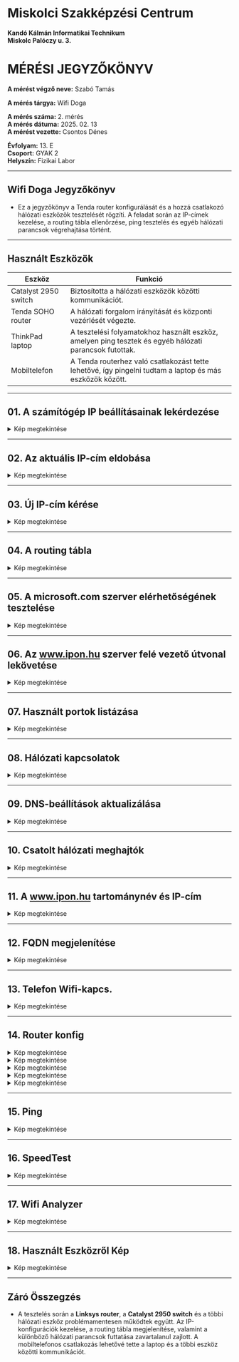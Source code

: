 # Miskolci Szakképzési Centrum  
**Kandó Kálmán Informatikai Technikum**  
**Miskolc Palóczy u. 3.**

# MÉRÉSI JEGYZŐKÖNYV

**A mérést végző neve:** Szabó Tamás 

**A mérés tárgya:** Wifi Doga 

**A mérés száma:** 2. mérés  
**A mérés dátuma:** 2025. 02. 13  
**A mérést vezette:**  Csontos Dénes 

**Évfolyam:** 13. E  
**Csoport:** GYAK 2  
**Helyszín:** Fizikai Labor

---

## Wifi Doga Jegyzőkönyv

- Ez a jegyzőkönyv a Tenda router konfigurálását és a hozzá csatlakozó hálózati eszközök tesztelését rögzíti. A feladat során az IP-címek kezelése, a routing tábla ellenőrzése, ping tesztelés és egyéb hálózati parancsok végrehajtása történt.

---

## Használt Eszközök

| Eszköz                | Funkció                                                                 |
|-----------------------|-------------------------------------------------------------------------|
| Catalyst 2950 switch   | Biztosította a hálózati eszközök közötti kommunikációt.                |
| Tenda SOHO router           | A hálózati forgalom irányítását és központi vezérlését végezte.         |
| ThinkPad laptop        | A tesztelési folyamatokhoz használt eszköz, amelyen ping tesztek és egyéb hálózati parancsok futottak. |
| Mobiltelefon           | A Tenda routerhez való csatlakozást tette lehetővé, így pingelni tudtam a laptop és más eszközök között. |

---

## 01. A számítógép IP beállításainak lekérdezése

<details>
  <summary>Kép megtekintése</summary>

  
![Képernyőkép 2025-02-13 100649](https://github.com/user-attachments/assets/86f956d3-f0fa-4013-bf21-498a3a937115)


  
</details>

---

## 02. Az aktuális IP-cím eldobása

<details>

  <summary>Kép megtekintése</summary>

  
![Képkivágás](https://github.com/user-attachments/assets/fab9966d-234c-4f41-9d63-c470f30e7a66)

  

</details>

---

## 03. Új IP-cím kérése

<details>

  <summary>Kép megtekintése</summary>

  
![Képkivágás2](https://github.com/user-attachments/assets/00768505-77be-4ef3-acda-dbb11db5f35f)
  

</details>

---

## 04. A routing tábla 

<details>

  <summary>Kép megtekintése</summary>

  
![Képkivágás3](https://github.com/user-attachments/assets/18630e07-8714-4c74-a1c2-4aaa74c4b145)


</details>

---

## 05. A microsoft.com szerver elérhetőségének tesztelése

<details>

  <summary>Kép megtekintése</summary>

  
![Képkivágás33](https://github.com/user-attachments/assets/071d9a3d-79d6-4470-b8a3-df8e9ea6cbe9)

  

</details>

---

## 06. Az www.ipon.hu szerver felé vezető útvonal lekövetése

<details>

  <summary>Kép megtekintése</summary>


 ![Képkivágás5](https://github.com/user-attachments/assets/7ed1dbcf-ecdb-490d-a2e5-c31c6750f70d)


</details>

---

## 07. Használt portok listázása

<details>

  <summary>Kép megtekintése</summary>

  
![sad](https://github.com/user-attachments/assets/30fb3db0-6256-49db-bb6c-4d1501ab97b5)

  

</details>

---

## 08. Hálózati kapcsolatok 

<details>

  <summary>Kép megtekintése</summary>

  
![asd2](https://github.com/user-attachments/assets/a2314a14-736d-489c-bc71-dced70705bb7)

  
</details>

---

## 09. DNS-beállítások aktualizálása

<details>

  <summary>Kép megtekintése</summary>

  
![sadasd](https://github.com/user-attachments/assets/9be207b1-cdd4-450b-b041-244de4399cdb)



</details>

---

## 10. Csatolt hálózati meghajtók 

<details>

  <summary>Kép megtekintése</summary>


![ffff](https://github.com/user-attachments/assets/ec83b612-dec8-454a-aec4-34c102cc0d1f)



</details>

---

## 11. A www.ipon.hu tartománynév és IP-cím 

<details>

  <summary>Kép megtekintése</summary>

  
![fsa](https://github.com/user-attachments/assets/82660201-5189-4b3b-83e7-8c5bef816763)
  

</details>

---

## 12. FQDN megjelenítése

<details>

  <summary>Kép megtekintése</summary>

  
![sccíyxíyx](https://github.com/user-attachments/assets/a359f30a-e1df-4077-823f-9514416361f2)

  

</details>

---

## 13. Telefon Wifi-kapcs.

<details>
  <summary>Kép megtekintése</summary>


  ![Screenshot_20250213-100009_Settings](https://github.com/user-attachments/assets/8635344f-3155-438a-a283-a1bcd6e79b51)


  
</details>

---

## 14. Router konfig

<details>
  <summary>Kép megtekintése</summary>

  
![Screenshot 2025-02-13 at 10-20-31 Wireless-N Broadband Router](https://github.com/user-attachments/assets/9b6a66d7-6b9d-4af0-8076-fa5af20c4829)

  
</details>

<details>
  <summary>Kép megtekintése</summary>


![Screenshot 2025-02-13 at 10-20-42 Wireless-N Broadband Router](https://github.com/user-attachments/assets/8aa347de-dd41-4e91-8697-fe1639a522ea)


</details>

<details>

  <summary>Kép megtekintése</summary>

  
![Screenshot 2025-02-13 at 10-20-54 Wireless-N Broadband Router](https://github.com/user-attachments/assets/2e2cc0c9-6eb0-4c64-8e86-9cea3c97ea90)

  
</details>

<details>
<summary>Kép megtekintése</summary>

  
![Screenshot 2025-02-13 at 10-21-05 Wireless-N Broadband Router](https://github.com/user-attachments/assets/70cfb5fa-e103-4b48-82ae-ff529a6eb79b)


</details>

<details>
<summary>Kép megtekintése</summary>

  
![Screenshot 2025-02-13 at 10-24-36 Wireless-N Broadband Router](https://github.com/user-attachments/assets/0ef2f057-fcfc-44f1-b726-ffb6dfbc6cac)


</details>

---

## 15. Ping

<details>

<summary>Kép megtekintése</summary>


![Képkivágás](https://github.com/user-attachments/assets/23db4894-e1d6-4b0f-b175-78c8d9b89502)
  
![Screenshot_20250213-100304_Termux](https://github.com/user-attachments/assets/e3c3530c-f99e-4438-ae59-f276ad3d1aa5)

</details>

---

## 16. SpeedTest

<details>

<summary>Kép megtekintése</summary>


![410405884-2099c4a7-46df-4f43-bb72-e5fe286fa20c](https://github.com/user-attachments/assets/1e5ef027-4e68-4759-9eb2-d1801a2f3999)


</details>

---

## 17. Wifi Analyzer

<details>

<summary>Kép megtekintése</summary>


![Screenshot_20250213-100108_WiFiAnalyzer](https://github.com/user-attachments/assets/dba1e2a3-fc37-4cae-b0bb-697dd4e2ab61)


</details>

---

## 18. Használt Eszközről Kép

<details>


<summary>Kép megtekintése</summary>


![2025-02-13-10-32-26-074](https://github.com/user-attachments/assets/40cf4573-19b4-4335-9c11-4a56401ec4a6)


</details>

---

## Záró Összegzés

- A tesztelés során a **Linksys router**, a **Catalyst 2950 switch** és a többi hálózati eszköz problémamentesen működtek együtt. Az IP-konfigurációk kezelése, a routing tábla megjelenítése, valamint a különböző hálózati parancsok futtatása zavartalanul zajlott. A mobiltelefonos csatlakozás lehetővé tette a laptop és a többi eszköz közötti kommunikációt.
